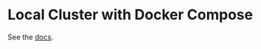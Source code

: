 # Local Cluster with Docker Compose

See the [docs](https://docs.cometbft.com/v0.37/networks/docker-compose.html).
